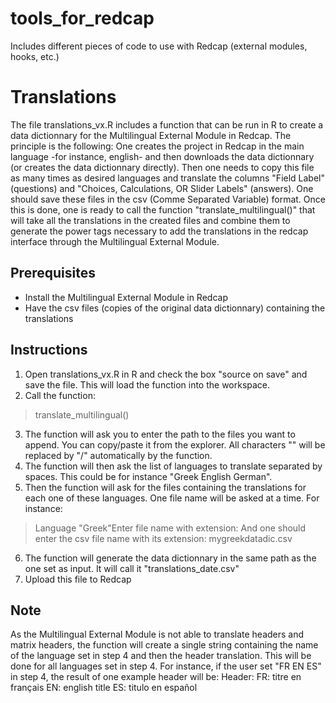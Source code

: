 # tools_for_redcap
Includes different pieces of code to use with Redcap (external modules, hooks, etc.)
# Translations
The file translations_vx.R includes a function that can be run in R to create a data dictionnary for the Multilingual External Module in Redcap.
The principle is the following:
One creates the project in Redcap in the main language -for instance, english- and then downloads the data dictionnary (or creates the data dictionnary directly). Then one needs to copy this file as many times as desired languages and translate the columns "Field Label" (questions) and "Choices, Calculations, OR Slider Labels" (answers). One should save these files in the csv (Comme Separated Variable) format. Once this is done, one is ready to call the function "translate_multilingual()" that will take all the translations in the created files and combine them to generate the power tags necessary to add the translations in the redcap interface through the Multilingual External Module.
## Prerequisites
- Install the Multilingual External Module in Redcap
- Have the csv files (copies of the original data dictionnary) containing the translations
## Instructions
1. Open translations_vx.R in R and check the box "source on save" and save the file. This will load the function into the workspace.
2. Call the function: 
> translate_multilingual()
3. The function will ask you to enter the path to the files you want to append. You can copy/paste it from the explorer. All characters "\" will be replaced by "/" automatically by the function.
4. The function will then ask the list of languages to translate separated by spaces. This could be for instance "Greek English German".
5. Then the function will ask for the files containing the translations for each one of these languages. One file name will be asked at a time. For instance: 
> Language "Greek"Enter file name with extension:
And one should enter the csv file name with its extension:
> mygreekdatadic.csv
6. The function will generate the data dictionnary in the same path as the one set as input. It will call it "translations_date.csv"
7. Upload this file to Redcap
## Note
As the Multilingual External Module is not able to translate headers and matrix headers, the function will create a single string containing the name of the language set in step 4 and then the header translation. This will be done for all languages set in step 4. For instance, if the user set "FR EN ES" in step 4, the result of one example header will be:
Header:
FR: titre en français
EN: english title
ES: titulo en español 
